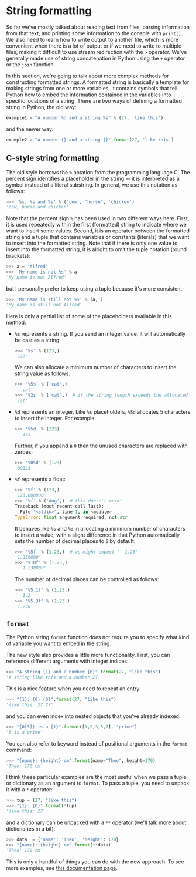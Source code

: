 # String formatting

So far we've mostly talked about reading text from files, parsing information from that text, and printing some information to the console with `print()`.  We also need to learn how to write output to another file, which is more convenient when there is a lot of output or if we need to write to multiple files, making it difficult to use stream redirection with the `>` operator.  We've generally made use of string concatenation in Python using the `+` operator or the `join` function.  

In this section, we're going to talk about more complex methods for constructing formatted strings.  A formatted string is basically a template for making strings from one or more variables.  It contains symbols that tell Python how to embed the information contained in the variables into specific locations of a string.  There are two ways of defining a formatted string in Python, the old way:
```python
example1 = "A number %d and a string %s" % (27, 'like this')
```
and the newer way:
```python
example2 = "A number {} and a string {}".format(27, 'like this')
```

## C-style string formatting
The old style borrows the `%` notation from the programming language C.  The percent sign identifies a placeholder in the string -- it is interpreted as a symbol instead of a literal substring.  In general, we use this notation as follows:
```python
>>> '%s, %s and %s' % ('cow', 'horse', 'chicken')
'cow, horse and chicken'
```
Note that the percent sign `%` has been used in two different ways here.  First, it is used repeatedly within the first (formatted) string to indicate where we want to insert some values.  Second, it is an operator between the formatted string and a tuple that contains variables or constants (literals) that we want to insert into the formatted string.  Note that if there is only one value to insert into the formatted string, it is alright to omit the tuple notation (round brackets):
```python
>>> a = 'Alfred'
>>> 'My name is not %s' % a
'My name is not Alfred'
```
but I personally prefer to keep using a tuple because it's more consistent:
```python
>>> 'My name is still not %s' % (a, )
'My name is still not Alfred'
```

Here is only a partial list of some of the placeholders available in this method:
* `%s` represents a string.  If you send an integer value, it will automatically be cast as a string:
  ```python
  >>> '%s' % (123,)
  '123'
  ```
  We can also allocate a minimum number of characters to insert the string value as follows:
  ```python
  >>> '%5s' % ('cat',)
  '  cat'
  >>> '%2s' % ('cat',)  # if the string length exceeds the allocated space, Python inserts the entire string
  'cat'
  ```
  
* `%d` represents an integer.  Like `%s` placeholders, `%5d` allocates 5 characters to insert the integer.  For example:
  ```python
  >>> '%5d' % (123)
  '  123'
  ```
  Further, if you append a `0` then the unused characters are replaced with zeroes:
  ```python
  >>> '%05d' % (123)
  '00123'
  ```
  
* `%f` represents a float:
  ```python
  >>> '%f' % (123,)
  '123.000000'
  >>> '%f' % ('dog',)  # this doesn't work!
  Traceback (most recent call last):
    File "<stdin>", line 1, in <module>
  TypeError: float argument required, not str
  ```
  It behaves like `%s` and `%d` in allocating a minimum number of characters to insert a value, with a slight difference in that Python automatically sets the number of decimal places to `6` by default:
  ```python
  >>> '%5f' % (1.23,)  # we might expect '  1.23'
  '1.230000'
  >>> '%10f' % (1.23,)
  '  1.230000'
  ```
  The number of decimal places can be controlled as follows:
  ```python
  >>> '%5.1f' % (1.23,)
  '  1.2'
  >>> '%5.3f' % (1.23,)
  '1.230'
  ```


## `format`
The Python string `format` function does not require you to specify what kind of variable you want to embed in the string.

The new style also provides a little more functionality.  First, you can reference different arguments with integer indices:
```python
>>> "A string {1} and a number {0}".format(27, "like this")
'A string like this and a number 27'
```
This is a nice feature when you need to repeat an entry:
```python
>>> "{1}: {0} {0}".format(27, "like this")
'like this: 27 27'
```
and you can even index into nested objects that you've already indexed:
```python
>>> "{0[3]} is a {1}".format([1,2,3,5,7], "prime")
'5 is a prime'
```
You can also refer to keyword instead of positional arguments in the `format` command:
```python
>>> "{name}: {height} cm".format(name="Theo", height=170)
'Theo: 170 cm'
```
I think these particular examples are the most useful when we pass a tuple or dictionary as an argument to `format`.  To pass a tuple, you need to unpack it with a `*` operator:
```python
>>> tup = (27, "like this")
>>> "{1}: {0}".format(*tup)
'like this: 27'
```
and a dictionary can be unpacked with a `**` operator (we'll talk more about dictionaries in a bit):
```python
>>> data  = {'name': 'Theo', 'height': 170}
>>> "{name}: {height} cm".format(**data)
'Theo: 170 cm'
```

This is only a handful of things you can do with the new approach.  To see more examples, see [this documentation page](https://docs.python.org/3.5/library/string.html#format-examples).
